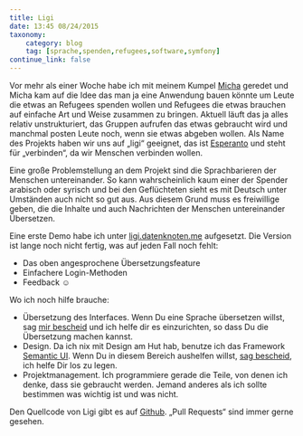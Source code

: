 ```yaml
---
title: Ligi
date: 13:45 08/24/2015
taxonomy:
    category: blog
    tag: [sprache,spenden,refugees,software,symfony]
continue_link: false
---
```


Vor mehr als einer Woche habe ich mit meinem Kumpel [Micha](https://micha.stoecker.me/) geredet und Micha kam auf die Idee das man ja eine Anwendung bauen könnte um Leute die etwas an Refugees spenden wollen und Refugees die etwas brauchen auf einfache Art und Weise zusammen zu bringen. Aktuell läuft das ja alles relativ unstrukturiert, das Gruppen aufrufen das etwas gebraucht wird und manchmal posten Leute noch, wenn sie etwas abgeben wollen. Als Name des Projekts haben wir uns auf „ligi“ geeignet, das ist [Esperanto](https://de.wikipedia.org/wiki/Esperanto) und steht für „verbinden“, da wir Menschen verbinden wollen.

Eine große Problemstellung an dem Projekt sind die Sprachbarieren der Menschen untereinander. So kann wahrscheinlich kaum einer der Spender arabisch oder syrisch und bei den Geflüchteten sieht es mit Deutsch unter Umständen auch nicht so gut aus. Aus diesem Grund muss es freiwillige geben, die die Inhalte und auch Nachrichten der Menschen untereinander Übersetzen.

Eine erste Demo habe ich unter [ligi.datenknoten.me](https://ligi.datenknoten.me) aufgesetzt. Die Version ist lange noch nicht fertig, was auf jeden Fall noch fehlt:

  - Das oben angesprochene Übersetzungsfeature
  - Einfachere Login-Methoden
  - Feedback ☺
  
Wo ich noch hilfe brauche:

  - Übersetzung des Interfaces. Wenn Du eine Sprache übersetzen willst, sag [mir bescheid](/uebermich) und ich helfe dir es einzurichten, so dass Du die Übersetzung machen kannst. 
  - Design. Da ich nix mit Design am Hut hab, benutze ich das Framework [Semantic UI](http://semantic-ui.com). Wenn Du in diesem Bereich aushelfen willst, [sag bescheid](/uebermich), ich helfe Dir los zu legen.
  - Projektmanagement. Ich programmiere gerade die Teile, von denen ich denke, dass sie gebraucht werden. Jemand anderes als ich sollte bestimmen was wichtig ist und was nicht.
  
Den Quellcode von Ligi gibt es auf [Github](https://github.com/datenknoten/ligi/). „Pull Requests“ sind immer gerne gesehen.
